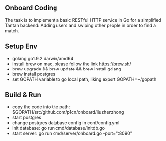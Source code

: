 ## Onboard Coding 

The task is to implement a basic RESTful HTTP service in Go for a simplified Tantan backend:
Adding users and swiping other people in order to find a match.

## Setup Env

* golang  go1.9.2 darwin/amd64
* install brew on mac, please follow the link https://brew.sh/
* brew upgrade && brew update && brew install golang 
* brew install postgres
* set GOPATH variable to go local path, liking export GOPATH=~/gopath
 

## Build & Run

* copy the code into the path: $GOPATH/src/github.com/p1cn/onboard/liuzhenzhong
* start postgres
* change  postgres database config in conf/config.yml
* init database: go run cmd/database/initdb.go
* start server: go run cmd/server/onboard.go -port=":8090" 

